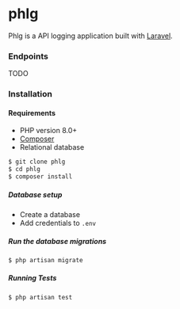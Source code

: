 # phlg

Phlg is a API logging application built with [Laravel](https://laravel.com).

### Endpoints
TODO

### Installation

#### Requirements
- PHP version 8.0+
- [Composer](https://getcomposer.org/)
- Relational database

```bash
$ git clone phlg
$ cd phlg
$ composer install
```

##### Database setup
- Create a database
- Add credentials to ```.env```

##### Run the database migrations
```bash
$ php artisan migrate
```

##### Running Tests
```bash
$ php artisan test
```
